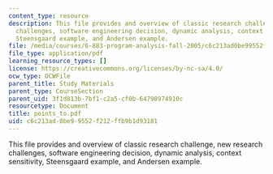 ```yaml
---
content_type: resource
description: This file provides and overview of classic research challenge, new research
  challenges, software engineering decision, dynamic analysis, context sensitivity,
  Steensgaard example, and Andersen example.
file: /media/courses/6-883-program-analysis-fall-2005/c6c213ad0be99552f212ffb9b1d93181_points_to.pdf
file_type: application/pdf
learning_resource_types: []
license: https://creativecommons.org/licenses/by-nc-sa/4.0/
ocw_type: OCWFile
parent_title: Study Materials
parent_type: CourseSection
parent_uid: 3f1d813b-7bf1-c2a5-cf0b-64798974910c
resourcetype: Document
title: points_to.pdf
uid: c6c213ad-0be9-9552-f212-ffb9b1d93181
---
```

This file provides and overview of classic research challenge, new research challenges, software engineering decision, dynamic analysis, context sensitivity, Steensgaard example, and Andersen example.